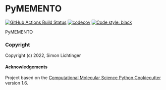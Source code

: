 PyMEMENTO
==============================
[//]: # (Badges)
[![GitHub Actions Build Status](https://github.com/REPLACE_WITH_OWNER_ACCOUNT/PyMEMENTO/workflows/CI/badge.svg)](https://github.com/REPLACE_WITH_OWNER_ACCOUNT/PyMEMENTO/actions?query=workflow%3ACI)
[![codecov](https://codecov.io/gh/REPLACE_WITH_OWNER_ACCOUNT/PyMEMENTO/branch/master/graph/badge.svg)](https://codecov.io/gh/REPLACE_WITH_OWNER_ACCOUNT/PyMEMENTO/branch/master)
[![Code style: black](https://img.shields.io/badge/code%20style-black-000000.svg)](https://github.com/psf/black)


PyMEMENTO

### Copyright

Copyright (c) 2022, Simon Lichtinger


#### Acknowledgements
 
Project based on the 
[Computational Molecular Science Python Cookiecutter](https://github.com/molssi/cookiecutter-cms) version 1.6.

